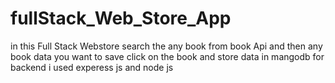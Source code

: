 # fullStack_Web_Store_App
in this Full Stack Webstore search the any book from book Api and then any book data you want to save click on the book and store data in mangodb  for backend i used experess js and node js 
